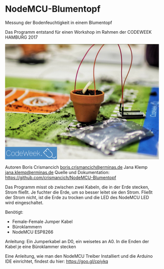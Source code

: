 # NodeMCU-Blumentopf
Messung der Bodenfeuchtigkeit in einem Blumentopf

Das Programm entstand für einen Workshop im Rahmen der CODEWEEK HAMBURG 2017

![alt text](https://raw.githubusercontent.com/crismancich/NodeMCU-Blumentopf/master/nodemcu_blumentopf.png)

Autoren
Boris Crismancich <boris.crismancich@erminas.de>
Jana Klemp <jana.klemp@erminas.de>
Quelle und Dokumentation: https://github.com/crismancich/NodeMCU-Blumentopf

Das Programm misst ob zwischen zwei Kabeln, die in der Erde stecken,
Strom fließt. Je fuchter die Erde, um so besser leitet sie den Strom.
Fließt der Strom nicht, ist die Erde zu trocken und die LED des NodeMCU
LED wird eingeschaltet.

Benötigt:
* Female-Female Jumper Kabel
* Büroklammern
* NodeMCU ESP8266

Anleitung:
Ein Jumperkabel an D0, ein weisetes an A0. In die Enden der Kabel je eine Büroklammer stecken

Eine Anleitung, wie man den NodeMCU Treiber Installiert und die Arduino IDE einrichtet, findest du hier:
https://goo.gl/cpiykq
